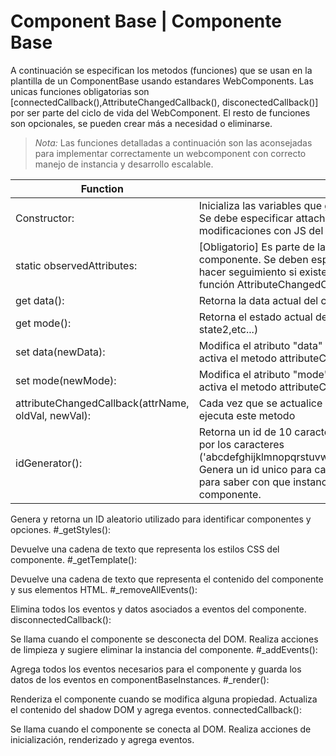 # Component Base | Componente Base
A continuación se especifican los metodos (funciones) que se usan en la plantilla de un ComponentBase usando estandares WebComponents. Las unicas funciones obligatorias son [connectedCallback(),AttributeChangedCallback(), disconectedCallback()] por ser parte del ciclo de vida del WebComponent. El resto de funciones son opcionales, se pueden crear más a necesidad o eliminarse. 

>*Nota:* Las funciones detalladas a continuación son las aconsejadas para implementar correctamente un webcomponent con correcto manejo de instancia y desarrollo escalable.

|Function|Description|
|----------------|----------------|
|Constructor:| Inicializa las variables que guardaran los datos de instancia de la clase. Se debe especificar attachShadow({ mode: "open" }) para permitir modificaciones con JS del component|
|static observedAttributes:|[Obligatorio] Es parte de la API. Es un observador de atributos del componente. Se deben especificar cada uno de los atributos para hacer seguimiento si existe un cambio y su lógica se declara en la función AttributeChangedCallback()|
|get data():|Retorna la data actual del componente en instancia|
|get mode():|Retorna el estado actual del componente. (loading, preview,state1, state2,etc...)|
|set data(newData):|Modifica el atributo "data" del componente. Con esta actualización se activa el metodo attributeChangedCallback()|
|set mode(newMode):|Modifica el atributo "mode" del componente. Con esta actualización se activa el metodo attributeChangedCallback()|
|attributeChangedCallback(attrName, oldVal, newVal):|Cada vez que se actualice alguno de los atributos en seguimiento se ejecuta este metodo|
|idGenerator():| Retorna un id de 10 caracteres de longitud compuesto aleatoriamente por los caracteres ('abcdefghijklmnopqrstuvwxyzABCDEFGHIJKLMNOPQRSTUVWXYZ_'). Genera un id unico para cada instancia del componente, esto se usará para saber con que instancias/datos manejar dentro de los metodos del componente.|

Genera y retorna un ID aleatorio utilizado para identificar componentes y opciones.
#_getStyles():

Devuelve una cadena de texto que representa los estilos CSS del componente.
#_getTemplate():

Devuelve una cadena de texto que representa el contenido del componente y sus elementos HTML.
#_removeAllEvents():

Elimina todos los eventos y datos asociados a eventos del componente.
disconnectedCallback():

Se llama cuando el componente se desconecta del DOM.
Realiza acciones de limpieza y sugiere eliminar la instancia del componente.
#_addEvents():

Agrega todos los eventos necesarios para el componente y guarda los datos de los eventos en componentBaseInstances.
#_render():

Renderiza el componente cuando se modifica alguna propiedad.
Actualiza el contenido del shadow DOM y agrega eventos.
connectedCallback():

Se llama cuando el componente se conecta al DOM.
Realiza acciones de inicialización, renderizado y agrega eventos.